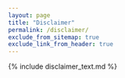 ```yaml
---
layout: page
title: "Disclaimer"
permalink: /disclaimer/
exclude_from_sitemap: true
exclude_link_from_header: true
---
```

{% include disclaimer_text.md %}
